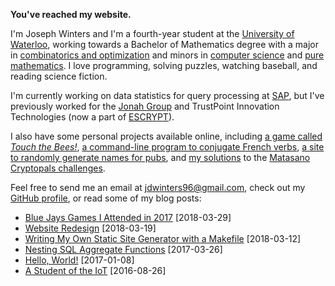 <!-- Joseph Winters -->

**You've reached my website.**

I'm Joseph Winters and I'm a fourth-year student at the
[University of Waterloo](https://uwaterloo.ca/), working towards a Bachelor of
Mathematics degree with a major in
[combinatorics and optimization](https://uwaterloo.ca/combinatorics-and-optimization/)
and minors in [computer science](https://cs.uwaterloo.ca/) and
[pure mathematics](https://uwaterloo.ca/pure-mathematics/).  I love
programming, solving puzzles, watching baseball, and reading science fiction.

I'm currently working on data statistics for query processing at
[SAP](https://sap.com), but I've previously worked for the
[Jonah Group](https://jonahgroup.com) and TrustPoint Innovation Technologies
(now a part of [ESCRYPT](https://escrypt.com)).

I also have some personal projects available online, including
[a game called *Touch the Bees!*](https://github.com/jdw1996/touch-the-bees),
[a command-line program to conjugate French verbs](https://github.com/jdw1996/french-conjugator),
[a site to randomly generate names for pubs](https://github.com/jdw1996/pub-name-generator),
and [my solutions](https://github.com/jdw1996/cryptopals) to the
[Matasano Cryptopals challenges](https://cryptopals.com/).

Feel free to send me an email at
[jdwinters96@gmail.com](mailto:jdwinters96@gmail.com), check out my
[GitHub profile](https://github.com/jdw1996), or read some of my blog posts:

<!-- * [Title](/link) <span class="index-date">[date]</span> -->
* [Blue Jays Games I Attended in 2017](/2018-03-29-blue-jays-games-i-attended-in-2017.html) <span class="index-date">[2018-03-29]</span>
* [Website Redesign](/2018-03-19-website-redesign.html) <span class="index-date">[2018-03-19]</span>
* [Writing My Own Static Site Generator with a Makefile](/2018-03-12-writing-my-own-static-site-generator-with-a-makefile.html) <span class="index-date">[2018-03-12]</span>
* [Nesting SQL Aggregate Functions](/2017-03-26-nesting-sql-aggregate-functions.html) <span class="index-date">[2017-03-26]</span>
* [Hello, World!](/2017-01-08-hello-world.html) <span class="index-date">[2017-01-08]</span>
* [A Student of the IoT](/2016-08-26-a-student-of-the-iot.html) <span class="index-date">[2016-08-26]</span>
